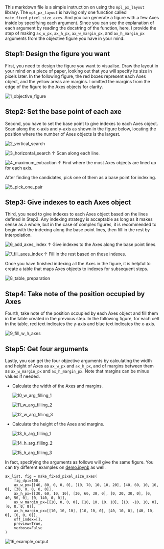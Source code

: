 This markdown file is a simple instruction on using the `mpl_px_layout` library.  The `mpl_px_layout` is having only one function called `make_fixed_pixel_size_axes`.  And you can generate a figure with a few Axes inside by specifying each argument.
Since you can see the explanation of each argument by reading the docstring of the function, here, I provide the step of making `ax_w_px`, `ax_h_px`, `ax_w_margin_px`, and `ax_h_margin_px` arguments from the objective figure you have in your mind.

## Step1: Design the figure you want
First, you need to design the figure you want to visualise.  Draw the layout in your mind on a piece of paper, looking out that you will specify its size in pixels later.  In the following figure, the red boxes represent each Axes object, and the yellow areas are margins.  I omitted the margins from the edge of the figure to the Axes objects for clarity.

![1_objective_figure](./1_objective_figure.png)


## Step2: Set the base point of each axe
Second, you have to set the base point to give indexes to each Axes object.  Scan along the x-axis and y-axis as shown in the figure below, locating the position where the number of Axes objects is the largest.

![2_vertical_search](./2_vertical_search.png)

![3_horizontal_search](./3_horizontal_search.png)
↑ Scan along each line.

![4_maximum_extraction](./4_maximum_extraction.png)
↑ Find where the most Axes objects are lined up for each axis.

After finding the candidates, pick one of them as a base point for indexing.

![5_pick_one_pair](./5_pick_one_pair.png)


## Step3: Give indexes to each Axes object
Third, you need to give indexes to each Axes object based on the lines defined in Step2.  Any indexing strategy is acceptable as long as it makes sense as a whole, but in the case of complex figures, it is recommended to begin with the indexing along the base point lines, then fill in the rest by interpolation.

![6_add_axes_index](./6_add_axes_index.png)
↑ Give indexes to the Axes along the base point lines.

![7_fill_axes_index](./7_fill_axes_index.png)
↑ Fill in the rest based on these indexes.

Once you have finished indexing all the Axes in the figure, it is helpful to create a table that maps Axes objects to indexes for subsequent steps.

![8_table_preparation](./8_table_preparation.png)


## Step4: Take note of the position occupied by Axes
Fourth, take note of the position occupied by each Axes object and fill them in the table created in the previous step.  In the following figure, for each cell in the table, red text indicates the y-axis and blue text indicates the x-axis.

![9_fill_w_h_axes](./9_fill_w_h_axes.png)


## Step5: Get four arguments
Lastly, you can get the four objective arguments by calculating the width and height of Axes as `ax_w_px` and `ax_h_px`, and of margins between them as `ax_w_margin_px` and `ax_h_margin_px`.  Note that margins can be minus values if needed.

 - Calculate the width of the Axes and margins.

    ![10_w_arg_filling_1](./10_w_arg_filling_1.png)

    ![11_w_arg_filling_2](./11_w_arg_filling_2.png)

    ![12_w_arg_filling_3](./12_w_arg_filling_3.png)

 - Calculate the height of the Axes and margins.

    ![13_h_arg_filling_1](./13_h_arg_filling_1.png)

    ![14_h_arg_filling_2](./14_h_arg_filling_2.png)

    ![15_h_arg_filling_3](./15_h_arg_filling_3.png)


In fact, specifying the arguments as follows will give the same figure.
You can try different examples on [demo.ipynb](/demo.ipynb) as well.

```
ax_list, fig = make_fixed_pixel_size_axes(
    fig_dpi=100,
    ax_w_px=[[40, 80, 0, 0, 0], [10, 70, 10, 10, 20], [40, 60, 10, 10, 0], [30, 0, 0, 0, 0]],
    ax_h_px=[[30, 60, 10, 10], [30, 60, 30, 0], [0, 20, 30, 0], [0, 40, 50, 0], [0, 140, 0, 0]],
    ax_w_margin_px=[[10, 0, 0, 0], [10, 10, 10, 10], [10, -10, 10, 0], [0, 0, 0, 0]],
    ax_h_margin_px=[[10, 10, 10], [10, 10, 0], [40, 10, 0], [40, 10, 0], [0, 0, 0]],
    off_index=[],
    preview=True,
    verbose=False
)
```

![16_example_output](./16_example_output.png)
